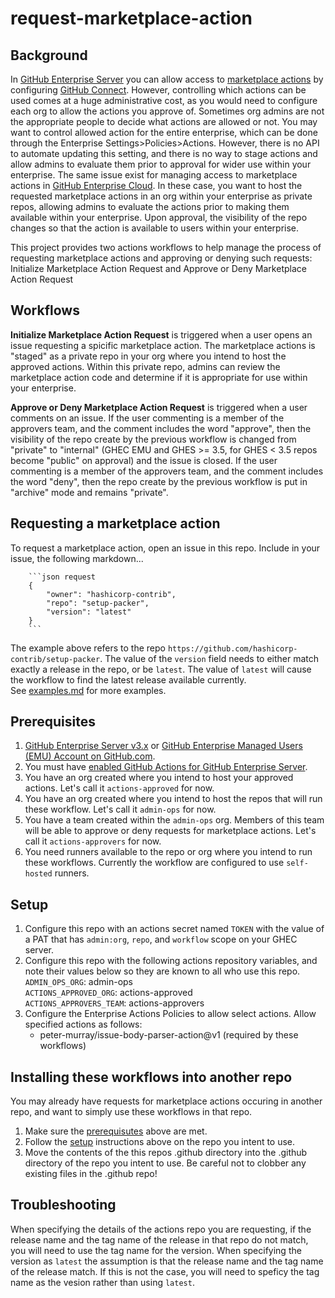 # request-marketplace-action

## Background
In [GitHub Enterprise Server](https://docs.github.com/en/enterprise-server) you can allow access to [marketplace actions](https://github.com/marketplace?type=actions) by configuring [GitHub Connect](https://docs.github.com/en/enterprise-server/admin/github-actions/managing-access-to-actions-from-githubcom/enabling-automatic-access-to-githubcom-actions-using-github-connect). However, controlling which actions can be used comes at a huge administrative cost, as you would need to configure each org to allow the actions you approve of. Sometimes org admins are not the appropriate people to decide what actions are allowed or not. You may want to control allowed action for the entire enterprise, which can be done through the Enterprise Settings>Policies>Actions. However, there is no API to automate updating this setting, and there is no way to stage actions and allow admins to evaluate them prior to approval for wider use within your enterprise. The same issue exist for managing access to marketplace actions in [GitHub Enterprise Cloud](https://github.com/enterprise). In these case, you want to host the requested marketplace actions in an org within your enterprise as private repos, allowing admins to evaluate the actions prior to making them available within your enterprise. Upon approval, the visibility of the repo changes so that the action is available to users within your enterprise.  

This project provides two actions workflows to help manage the process of requesting marketplace actions and approving or denying such requests: Initialize Marketplace Action Request and Approve or Deny Marketplace Action Request

## Workflows
**Initialize Marketplace Action Request** is triggered when a user opens an issue requesting a spicific marketplace action. The marketplace actions is "staged" as a private repo in your org where you intend to host the approved actions. Within this private repo, admins can review the marketplace action code and determine if it is appropriate for use within your enterprise. 

**Approve or Deny Marketplace Action Request** is triggered when a user comments on an issue. If the user commenting is a member of the approvers team, and the comment includes the word "approve", then the visibility of the repo create by the previous workflow is changed from "private" to "internal" (GHEC EMU and GHES >= 3.5, for GHES < 3.5 repos become "public" on approval) and the issue is closed. If the user commenting is a member of the approvers team, and the comment includes the word "deny", then the repo create by the previous workflow is put in "archive" mode and remains "private".

## Requesting a marketplace action
To request a marketplace action, open an issue in this repo. Include in your issue, the following markdown...

```
    ```json request
    {
        "owner": "hashicorp-contrib",
        "repo": "setup-packer",
        "version": "latest"
    }
    ```
```
The example above refers to the repo `https://github.com/hashicorp-contrib/setup-packer`. The value of the `version` field needs to either match exactly a release in the repo, or be `latest`. The value of `latest` will cause the workflow to find the latest release available currently.  
See [examples.md](examples.md) for more examples.

## Prerequisites
1. [GitHub Enterprise Server v3.x](https://docs.github.com/en/enterprise-server@3.5/get-started/onboarding/getting-started-with-github-enterprise-server) or [GitHub Enterprise Managed Users (EMU) Account on GitHub.com](https://docs.github.com/en/enterprise-cloud@latest/admin/identity-and-access-management/using-enterprise-managed-users-for-iam/about-enterprise-managed-users).
1. You must have [enabled GitHub Actions for GitHub Enterprise Server](https://docs.github.com/en/enterprise-server@3.4/admin/github-actions/enabling-github-actions-for-github-enterprise-server).
1. You have an org created where you intend to host your approved actions. Let's call it `actions-approved` for now.
1. You have an org created where you intend to host the repos that will run these workflow. Let's call it `admin-ops` for now.
1. You have a team created within the `admin-ops` org. Members of this team will be able to approve or deny requests for marketplace actions. Let's call it `actions-approvers` for now.
1. You need runners available to the repo or org where you intend to run these workflows. Currently the workflow are configured to use `self-hosted` runners.

## Setup
1. Configure this repo with an actions secret named `TOKEN` with the value of a PAT that has `admin:org`, `repo`, and `workflow` scope on your GHEC server.
1. Configure this repo with the following actions repository variables, and note their values below so they are known to all who use this repo.  
`ADMIN_OPS_ORG`: admin-ops  
`ACTIONS_APPROVED_ORG`: actions-approved  
`ACTIONS_APPROVERS_TEAM`: actions-approvers  
1. Configure the Enterprise Actions Policies to allow select actions. Allow specified actions as follows:
    - peter-murray/issue-body-parser-action@v1 (required by these workflows)

## Installing these workflows into another repo
You may already have requests for marketplace actions occuring in another repo, and want to simply use these workflows in that repo.
1. Make sure the [prerequisutes](#prerequisites) above are met.
1. Follow the [setup](#setup) instructions above on the repo you intent to use.
1. Move the contents of the this repos .github directory into the .github directory of the repo you intent to use. Be careful not to clobber any existing files in the .github repo!

## Troubleshooting
When specifying the details of the actions repo you are requesting, if the release name and the tag name of the release in that repo do not match, you will need to use the tag name for the version. When specifying the version as `latest` the assumption is that the release name and the tag name of the release match. If this is not the case, you will need to speficy the tag name as the vesion rather than using `latest`.